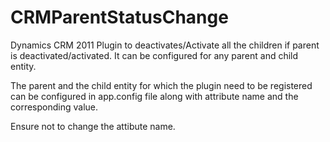 CRMParentStatusChange
=====================

Dynamics CRM 2011 Plugin to deactivates/Activate all the children if parent is deactivated/activated. It can be configured for any parent and child entity.

The parent and the child entity for which the plugin need to be registered can be configured in app.config file along with
attribute name and the corresponding value.

Ensure not to change the attibute name.


